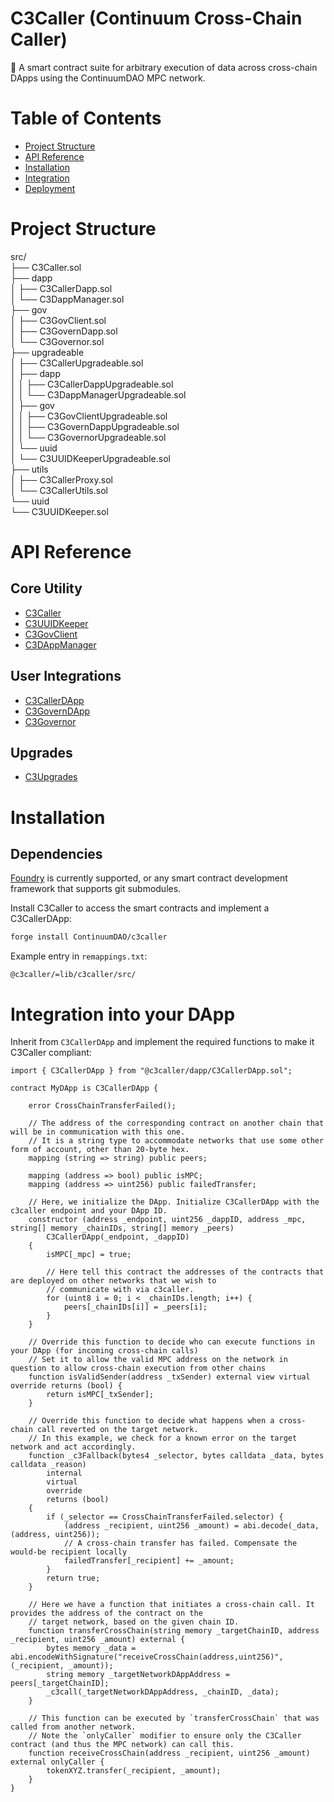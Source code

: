 # C3Caller (Continuum Cross-Chain Caller)

:satellite: A smart contract suite for arbitrary execution of data across
cross-chain DApps using the ContinuumDAO MPC network.

# Table of Contents

- [Project Structure](#project-structure)
- [API Reference](#api-reference)
- [Installation](#installation)
- [Integration](#integration-into-your-dapp)
- [Deployment](docs/DEPLOYMENT.md)

# Project Structure

src/\
├── C3Caller.sol\
├── dapp\
│   ├── C3CallerDapp.sol\
│   └── C3DappManager.sol\
├── gov\
│   ├── C3GovClient.sol\
│   ├── C3GovernDapp.sol\
│   └── C3Governor.sol\
├── upgradeable\
│   ├── C3CallerUpgradeable.sol\
│   ├── dapp\
│   │   ├── C3CallerDappUpgradeable.sol\
│   │   └── C3DappManagerUpgradeable.sol\
│   ├── gov\
│   │   ├── C3GovClientUpgradeable.sol\
│   │   ├── C3GovernDappUpgradeable.sol\
│   │   └── C3GovernorUpgradeable.sol\
│   └── uuid\
│       └── C3UUIDKeeperUpgradeable.sol\
├── utils\
│   ├── C3CallerProxy.sol\
│   └── C3CallerUtils.sol\
└── uuid\
    └── C3UUIDKeeper.sol

# API Reference

## Core Utility

- [C3Caller](docs/C3Caller.md)
- [C3UUIDKeeper](docs/uuid/C3UUIDKeeper.md)
- [C3GovClient](docs/gov/C3GovClient.md)
- [C3DAppManager](docs/dapp/C3DAppManager.md)

## User Integrations

- [C3CallerDApp](docs/dapp/C3CallerDApp.md)
- [C3GovernDApp](docs/gov/C3GovernDApp.md)
- [C3Governor](docs/gov/C3Governor.md)

## Upgrades

- [C3Upgrades](docs/upgradeable/C3Upgrades.md)

# Installation

## Dependencies

[Foundry](https://getfoundry.sh/) is currently supported, or any smart contract
development framework that supports git submodules.

Install C3Caller to access the smart contracts and implement a C3CallerDApp:

```bash
forge install ContinuumDAO/c3caller
```

Example entry in `remappings.txt`:

```
@c3caller/=lib/c3caller/src/
```

# Integration into your DApp

Inherit from `C3CallerDApp` and implement the required functions to make it C3Caller compliant:

```solidity
import { C3CallerDApp } from "@c3caller/dapp/C3CallerDApp.sol";

contract MyDApp is C3CallerDApp {

    error CrossChainTransferFailed();

    // The address of the corresponding contract on another chain that will be in communication with this one.
    // It is a string type to accommodate networks that use some other form of account, other than 20-byte hex.
    mapping (string => string) public peers;

    mapping (address => bool) public isMPC;
    mapping (address => uint256) public failedTransfer;

    // Here, we initialize the DApp. Initialize C3CallerDApp with the c3caller endpoint and your DApp ID.
    constructor (address _endpoint, uint256 _dappID, address _mpc, string[] memory _chainIDs, string[] memory _peers)
        C3CallerDApp(_endpoint, _dappID)
    {
        isMPC[_mpc] = true;

        // Here tell this contract the addresses of the contracts that are deployed on other networks that we wish to
        // communicate with via c3caller.
        for (uint8 i = 0; i < _chainIDs.length; i++) {
            peers[_chainIDs[i]] = _peers[i];
        }
    }

    // Override this function to decide who can execute functions in your DApp (for incoming cross-chain calls)
    // Set it to allow the valid MPC address on the network in question to allow cross-chain execution from other chains
    function isValidSender(address _txSender) external view virtual override returns (bool) {
        return isMPC[_txSender];
    }

    // Override this function to decide what happens when a cross-chain call reverted on the target network.
    // In this example, we check for a known error on the target network and act accordingly.
    function _c3Fallback(bytes4 _selector, bytes calldata _data, bytes calldata _reason)
        internal
        virtual
        override
        returns (bool)
    {
        if (_selector == CrossChainTransferFailed.selector) {
            (address _recipient, uint256 _amount) = abi.decode(_data, (address, uint256));
            // A cross-chain transfer has failed. Compensate the would-be recipient locally
            failedTransfer[_recipient] += _amount;
        }
        return true;
    }

    // Here we have a function that initiates a cross-chain call. It provides the address of the contract on the
    // target network, based on the given chain ID.
    function transferCrossChain(string memory _targetChainID, address _recipient, uint256 _amount) external {
        bytes memory _data = abi.encodeWithSignature("receiveCrossChain(address,uint256)", (_recipient, _amount));
        string memory _targetNetworkDAppAddress = peers[_targetChainID];
        _c3call(_targetNetworkDAppAddress, _chainID, _data);
    }

    // This function can be executed by `transferCrossChain` that was called from another network.
    // Note the `onlyCaller` modifier to ensure only the C3Caller contract (and thus the MPC network) can call this.
    function receiveCrossChain(address _recipient, uint256 _amount) external onlyCaller {
        tokenXYZ.transfer(_recipient, _amount);
    }
}
```